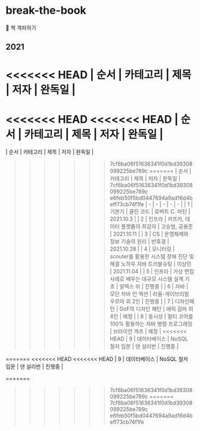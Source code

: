 # break-the-book
📕 책 격파하기 

## 2021
<<<<<<< HEAD
| 순서 | 카테고리 | 제목 | 저자 | 완독일 |
=======
<<<<<<< HEAD
<<<<<<< HEAD
| 순서 | 카테고리 | 제목 | 저자 | 완독일 |
=======
| 순서 | 카테고리 | 제목 | 저자 | 완독일 | 
>>>>>>> 7cf6ba06f51636341f0d1bd39308099225be789c
=======
| 순서 | 카테고리 | 제목 | 저자 | 완독일 | 
>>>>>>> 7cf6ba06f51636341f0d1bd39308099225be789c
>>>>>>> e6feb50f5bd0447694a9ad16d4beff73cb74f1fe
| - | - | - | - | - |
| 1 | 기본기 | 클린 코드 | 로버트 C. 마틴 | 2021.10.3 |
| 2 | 인프라 | 카프카, 데이터 플랫폼의 최강자 | 고승범, 공용준 | 2021.10.11 |
| 3 | CS | 운영체제와 정보 기술의 원리 | 반효경 | 2021.10.28 |
| 4 | 모니터링 | scouter를 활용한 시스템 장애 진단 및 해결 노하우 자바 트러블슈팅 | 이상민 | 2021.11.04 |
| 5 | 인프라 | 가상 면접 사례로 배우는 대규모 시스템 설계 기초 | 알렉스 쉬 | 진행중 |
| 6 | 자바 | 모던 자바 인 액션 | 라울-게이브리얼 우르마 외 2인 | 진행중 |
| 7 | 디자인패턴 | GoF의 디자인 패턴 | 에릭 감마 외 4인 | 예정 |
| 8 | 동시성 | 멀티 코어를 100% 활용하는 자바 병렬 프로그래밍 | 브라이언 게츠 | 예정 |
<<<<<<< HEAD
| 9 | 데이터베이스 | NoSQL 철저 입문 | 댄 설리번 | 진행중 |

=======
<<<<<<< HEAD
<<<<<<< HEAD
| 9 | 데이터베이스 | NoSQL 철저 입문 | 댄 설리번 | 진행중 |

=======
>>>>>>> 7cf6ba06f51636341f0d1bd39308099225be789c
=======
>>>>>>> 7cf6ba06f51636341f0d1bd39308099225be789c
>>>>>>> e6feb50f5bd0447694a9ad16d4beff73cb74f1fe
